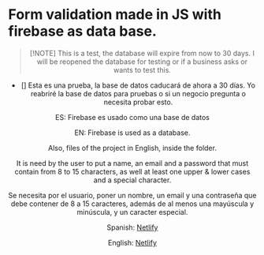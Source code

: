 <h1>
  Form validation made in JS with firebase as data base.
</h1>

<div align="center">

> [!NOTE] This is a test, the database will expire from now to 30 days. I will be reopened the database for testing or if a business asks or wants to test  this.

- [] Esta es una prueba, la base de datos caducará de ahora a 30 días. Yo reabriré la base de datos para pruebas o si un negocio pregunta o necesita probar esto.

  
ES: Firebase es usado como una base de datos
  
EN: Firebase is used as a database.

Also, files of the project in English, inside the folder.



It is need by the user to put a name, an email and a password that must contain from 8 to 15 characters, as well at least one upper & lower cases and a special character.

Se necesita por el usuario, poner un nombre, un email y una contraseña que debe contener de 8 a 15 caracteres, además de al menos una mayúscula y minúscula, y un caracter especial.


Spanish: [Netlify](https://form-validation-firebase-memosainz-es.netlify.app/)

English: [Netlify](https://form-validation-firebase-memosainz.netlify.app/)
